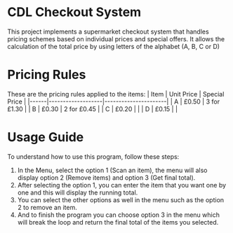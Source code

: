 # CDL Checkout System
This project implements a supermarket checkout system that handles pricing schemes based on individual prices and special offers.
It allows the calculation of the total price by using letters of the alphabet (A, B, C or D)
# Pricing Rules
These are the pricing rules applied to the items:
| Item | Unit Price  | Special Price  |
|------|-------------------|----------------------|
| A    | £0.50                | 3 for £1.30            |
| B    | £0.30                | 2 for £0.45             |
| C    | £0.20                |                      |
| D    | £0.15                |                      |

# Usage Guide
To understand how to use this program, follow these steps:
1. In the Menu, select the option 1 (Scan an item), the menu will also display option 2 (Remove items) and option 3 (Get final total).
2. After selecting the option 1, you can enter the item that you want one by one and this will display the running total.
3. You can select the other options as well in the menu such as the option 2 to remove an item.
4. And to finish the program you can choose option 3 in the menu which will break the loop and return the final total of the items you selected.
